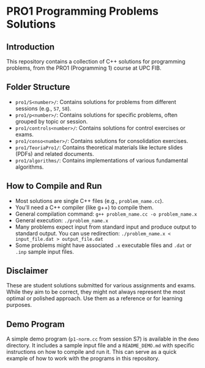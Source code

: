 # PRO1 Programming Problems Solutions

## Introduction
This repository contains a collection of C++ solutions for programming problems, from the PRO1 (Programming 1) course at UPC FIB.

## Folder Structure
*   `pro1/S<number>/`: Contains solutions for problems from different sessions (e.g., `S7`, `S8`).
*   `pro1/p<number>/`: Contains solutions for specific problems, often grouped by topic or session.
*   `pro1/controls<number>/`: Contains solutions for control exercises or exams.
*   `pro1/conso<number>/`: Contains solutions for consolidation exercises.
*   `pro1/TeoriaPro1/`: Contains theoretical materials like lecture slides (PDFs) and related documents.
*   `pro1/algorithms/`: Contains implementations of various fundamental algorithms.

## How to Compile and Run
*   Most solutions are single C++ files (e.g., `problem_name.cc`).
*   You'll need a C++ compiler (like g++) to compile them.
*   General compilation command: `g++ problem_name.cc -o problem_name.x`
*   General execution: `./problem_name.x`
*   Many problems expect input from standard input and produce output to standard output. You can use redirection: `./problem_name.x < input_file.dat > output_file.dat`
*   Some problems might have associated `.x` executable files and `.dat` or `.inp` sample input files.

## Disclaimer
These are student solutions submitted for various assignments and exams. While they aim to be correct, they might not always represent the most optimal or polished approach. Use them as a reference or for learning purposes.


## Demo Program

A simple demo program (`p1-norm.cc` from session S7) is available in the `demo` directory.
It includes a sample input file and a `README_DEMO.md` with specific instructions on how to compile and run it.
This can serve as a quick example of how to work with the programs in this repository.
